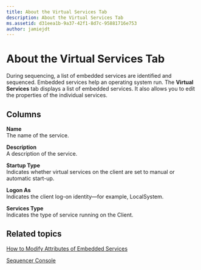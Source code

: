 ```yaml
---
title: About the Virtual Services Tab
description: About the Virtual Services Tab
ms.assetid: d31eea1b-9a37-42f1-8d7c-95881716e753
author: jamiejdt
---
```


# About the Virtual Services Tab


During sequencing, a list of embedded services are identified and sequenced. Embedded services help an operating system run. The **Virtual Services** tab displays a list of embedded services. It also allows you to edit the properties of the individual services.

## Columns


<a href="" id="name"></a>**Name**  
The name of the service.

<a href="" id="description"></a>**Description**  
A description of the service.

<a href="" id="startup-type"></a>**Startup Type**  
Indicates whether virtual services on the client are set to manual or automatic start-up.

<a href="" id="logon-as"></a>**Logon As**  
Indicates the client log-on identity—for example, LocalSystem.

<a href="" id="services-type"></a>**Services Type**  
Indicates the type of service running on the Client.

## Related topics


[How to Modify Attributes of Embedded Services](how-to-modify-attributes-of-embedded-services.md)

[Sequencer Console](sequencer-console.md)

 

 





